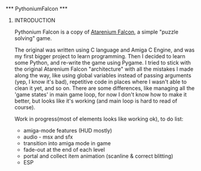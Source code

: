 *** PythoniumFalcon ***

1. INTRODUCTION

    Pythonium Falcon is a copy of [Atarenium Falcon](https://github.com/Last-Minute-Creations/AtareniumFalcon), a simple "puzzle solving" game. 
   
    The original was written using C language and Amiga C Engine, and was my first bigger project to learn programming. 
    Then I decided to learn some Python, and re-write the game using Pygame. I tried to stick with the original Atarenium Falcon "architecture" with all the mistakes I made along the way, like using global variables instead of passing arguments (yep, I know it's bad), repetitive code in places where I wasn't able to clean it yet, and so on. There are some differences, like managing all the 'game states' in main game loop, for now I don't know how to make it better, but looks like it's working (and main loop is hard to read of course).

    Work in progress(most of elements looks like working ok), to do list:

    * amiga-mode features (HUD mostly)
    * audio - msx and sfx
    * transition into amiga mode in game
    * fade-out at the end of each level
    * portal and collect item animation (scanline & correct blitting)
    * ESP


